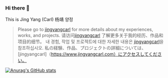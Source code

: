 ### Hi there 👋

This is Jing Yang (Carl) 杨靖 양정

> Please go to [jingyangcarl](https://www.jingyangcarl.com) for more details about my experiences, works, and projects.
> 请访问[jingyangcarl](https://www.jingyangcarl.com) 了解更多关于我的经历、作品和项目的细节。
> 내 경험, 작업 및 프로젝트에 대한 자세한 내용은 [jingyangcarl](https://www.jingyangcarl.com)을 참조하십시오.
> 私の経験、作品、プロジェクトの詳細については、[jingyangcarl]（https://www.jingyangcarl.com）にアクセスしてください。

<!--
**jingyangcarl/jingyangcarl** is a ✨ _special_ ✨ repository because its `README.md` (this file) appears on your GitHub profile.

Here are some ideas to get you started:

- 🔭 I’m currently working on ...
- 🌱 I’m currently learning ...
- 👯 I’m looking to collaborate on ...
- 🤔 I’m looking for help with ...
- 💬 Ask me about ...
- 📫 How to reach me: ...
- 😄 Pronouns: ...
- ⚡ Fun fact: ...
-->

[![Anurag's GitHub stats](https://github-readme-stats.vercel.app/api?username=jingyangcarl&count_private=true&theme=dark&show_icons=true)](https://github.com/anuraghazra/github-readme-stats)
